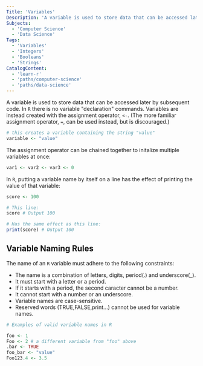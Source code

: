 ```yaml
---
Title: 'Variables'
Description: 'A variable is used to store data that can be accessed later by subsequent code.'
Subjects:
  - 'Computer Science'
  - 'Data Science'
Tags:
  - 'Variables'
  - 'Integers'
  - 'Booleans'
  - 'Strings'
CatalogContent:
  - 'learn-r'
  - 'paths/computer-science'
  - 'paths/data-science'
---
```


A variable is used to store data that can be accessed later by subsequent code. In `R` there is no variable "declaration" commands.
Variables are instead created with the assignment operator, `<-`. (The more familiar assignment operator, `=`, can be used instead, but is discouraged.)

```r
# this creates a variable containing the string "value"
variable <- "value"
```

The assignment operator can be chained together to initalize multiple variables at once:

```r
var1 <- var2 <- var3 <- 0
```

In `R`, putting a variable name by itself on a line has the effect of printing the value of that variable:

```r
score <- 100

# This line:
score # Output 100

# Has the same effect as this line:
print(score) # Output 100
```

## Variable Naming Rules

The name of an `R` variable must adhere to the following constraints:

- The name is a combination of letters, digits, period(.) and underscore(_).
- It must start with a letter or a period.
- If it starts with a period, the second caracter cannot be a number.
- It cannot start with a number or an underscore.
- Variable names are case-sensitive.
- Reserved words (TRUE,FALSE,print...) cannot be used for variable names.

```r
# Examples of valid variable names in R

foo <- 1
Foo <- 2 # a different variable from "foo" above
.bar <- TRUE
foo_bar <- "value"
Foo123.4 <- 3.5
```
